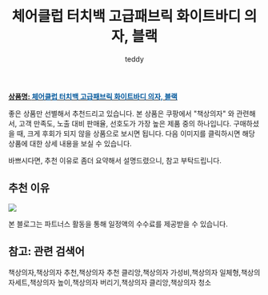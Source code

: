 ﻿---
layout: post
title: "체어클럽 터치백 고급패브릭 화이트바디 의자, 블랙"
author: teddy
categories: [가구/인테리어]
tags:
  [
    책상의자,
    책상의자 추천,
    책상의자 추천 클리앙,
    책상의자 가성비,
    책상의자 일체형,
    책상의자세트,
    책상의자 높이,
    책상의자 버리기,
    책상의자 클리앙,
    책상의자 청소,
  ]
image: https://static.coupangcdn.com/image/product/image/vendoritem/2019/09/17/3566169744/5306baa3-26c0-4f88-94be-c3d197ceed94.jpg
description: "쿠팡에서 책상의자 관련 상품으로 가장 고객 선호도가 높은 제품 중 하나입니다."
---

<a href="https://link.coupang.com/re/AFFSDP?lptag=AF7868842&pageKey=69284028&itemId=231962064&vendorItemId=3566169744&traceid=V0-153-071c8572a2f8b03d"><b>상품명: <font color='#01579B'>체어클럽 터치백 고급패브릭 화이트바디 의자, 블랙</font></b></a>

좋은 상품만 선별해서 추천드리고 있습니다.
본 상품은 쿠팡에서 "책상의자" 와 관련해서, 고객 만족도, 노출 대비 판매율, 선호도가 가장 높은 제품 중의 하나입니다.
구매하셨을 때, 크게 후회가 되지 않을 상품으로 보시면 됩니다.
다음 이미지를 클릭하시면 해당 상품에 대한 상세 내용을 보실 수 있습니다.

바쁘시다면, 추천 이유로 좀더 요약해서 설명드렸으니, 참고 부탁드립니다.

## 추천 이유

<a href="https://link.coupang.com/re/AFFSDP?lptag=AF7868842&pageKey=69284028&itemId=231962064&vendorItemId=3566169744&traceid=V0-153-071c8572a2f8b03d"><img src="https://thumbnail6.coupangcdn.com/thumbnails/remote/q89/image/retail/images/75559611643855-66494ecc-b392-4ef5-825d-0cda3daf5ddb.jpg"></a>

본 블로그는 파트너스 활동을 통해 일정액의 수수료를 제공받을 수 있습니다.

## 참고: 관련 검색어

책상의자,책상의자 추천,책상의자 추천 클리앙,책상의자 가성비,책상의자 일체형,책상의자세트,책상의자 높이,책상의자 버리기,책상의자 클리앙,책상의자 청소
